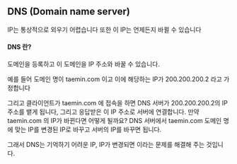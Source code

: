 ## DNS (Domain name server)

IP는 통상적으로 외우기 어렵습니다 또한 이 IP는 언제든지 바뀔 수 있습니다

#### DNS 란?
도메인을 등록하고 이 도메인을 IP 주소와 바꿀 수 있습니다.

예를 들어 도메인 명이 taemin.com 이고 이에 해당하는 IP가 200.200.200.2 라고 가정합니다

그리고 클라이언트가 taemin.com 에 접속을 하면 DNS 서버가 200.200.200.2의 IP주소를 뱉게 됩니다, 그리고 응답받은 이 IP 주소로 서버에 연결합니다. 만약 taemin.com 의 IP가 바뀐다면 어떻게 될까요? DNS 서버에서 taemin.com 도메인 명에 맞는 IP를 변경된 IP로 바꾸고 서버의 IP를 바꾸면 됩니다.

그래서 DNS는 기억하기 어려운 IP, IP가 변경되면 이라는 문제를 해결해 주는 것입니다.